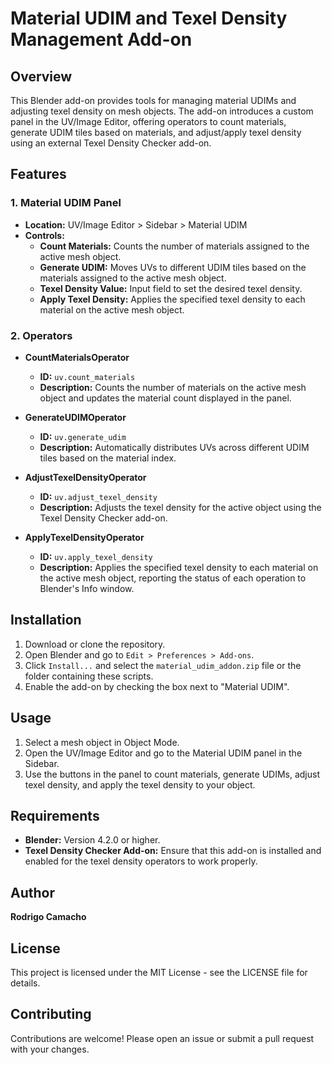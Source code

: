 # Material UDIM and Texel Density Management Add-on

## Overview

This Blender add-on provides tools for managing material UDIMs and adjusting texel density on mesh objects. The add-on introduces a custom panel in the UV/Image Editor, offering operators to count materials, generate UDIM tiles based on materials, and adjust/apply texel density using an external Texel Density Checker add-on.

## Features

### 1. Material UDIM Panel
- **Location:** UV/Image Editor > Sidebar > Material UDIM
- **Controls:**
  - **Count Materials:** Counts the number of materials assigned to the active mesh object.
  - **Generate UDIM:** Moves UVs to different UDIM tiles based on the materials assigned to the active mesh object.
  - **Texel Density Value:** Input field to set the desired texel density.
  - **Apply Texel Density:** Applies the specified texel density to each material on the active mesh object.

### 2. Operators
- **CountMaterialsOperator**
  - **ID:** `uv.count_materials`
  - **Description:** Counts the number of materials on the active mesh object and updates the material count displayed in the panel.

- **GenerateUDIMOperator**
  - **ID:** `uv.generate_udim`
  - **Description:** Automatically distributes UVs across different UDIM tiles based on the material index.

- **AdjustTexelDensityOperator**
  - **ID:** `uv.adjust_texel_density`
  - **Description:** Adjusts the texel density for the active object using the Texel Density Checker add-on.

- **ApplyTexelDensityOperator**
  - **ID:** `uv.apply_texel_density`
  - **Description:** Applies the specified texel density to each material on the active mesh object, reporting the status of each operation to Blender's Info window.

## Installation

1. Download or clone the repository.
2. Open Blender and go to `Edit > Preferences > Add-ons`.
3. Click `Install...` and select the `material_udim_addon.zip` file or the folder containing these scripts.
4. Enable the add-on by checking the box next to "Material UDIM".

## Usage

1. Select a mesh object in Object Mode.
2. Open the UV/Image Editor and go to the Material UDIM panel in the Sidebar.
3. Use the buttons in the panel to count materials, generate UDIMs, adjust texel density, and apply the texel density to your object.

## Requirements

- **Blender:** Version 4.2.0 or higher.
- **Texel Density Checker Add-on:** Ensure that this add-on is installed and enabled for the texel density operators to work properly.

## Author

**Rodrigo Camacho**

## License

This project is licensed under the MIT License - see the LICENSE file for details.

## Contributing

Contributions are welcome! Please open an issue or submit a pull request with your changes.
